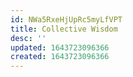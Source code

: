 ```yaml
---
id: NWa5RxeHjUpRc5myLfVPT
title: Collective Wisdom
desc: ''
updated: 1643723096366
created: 1643723096366
---
```


